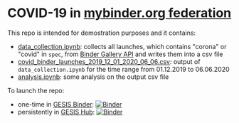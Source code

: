 # COVID-19 in [mybinder.org federation](https://mybinder.org/)

This repo is intended for demostration purposes and it contains:
- [data_collection.ipynb](/data_collection.ipynb): collects all launches, which contains "corona" or "covid" in `spec`, from [Binder Gallery API](https://notebooks.gesis.org/gallery/api/v1.0/) and writes them into a csv file
- [covid_binder_launches_2019_12_01_2020_06_06.csv](/covid_binder_launches_2019_12_01_2020_06_06.csv): output of `data_collection.ipynb` for the time range from 01.12.2019 to 06.06.2020 
- [analysis.ipynb](/analysis.ipynb): some analysis on the output csv file

To launch the repo:
- one-time in [GESIS Binder](https://notebooks.gesis.org/binder/): [![Binder](https://notebooks.gesis.org/binder/badge_logo.svg)](https://notebooks.gesis.org/binder/v2/gh/bitnik/covid19_in_binder/master?filepath=analysis.ipynb)
- persistently in [GESIS Hub](https://notebooks.gesis.org): [![Binder](https://notebooks.gesis.org/services/binder/badge_logo.svg)](https://notebooks.gesis.org/binder/v2/gh/bitnik/covid19_in_binder/master?filepath=analysis.ipynb)
